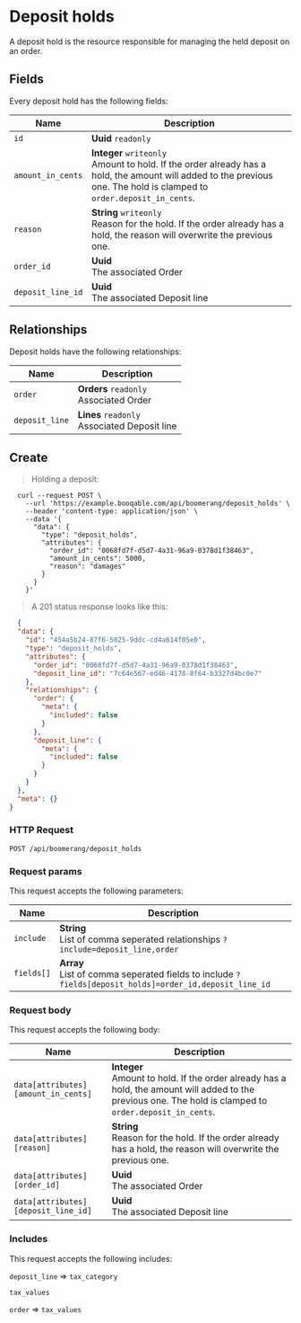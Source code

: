 # Deposit holds

A deposit hold is the resource responsible for managing the held deposit on an order.

## Fields
Every deposit hold has the following fields:

Name | Description
-- | --
`id` | **Uuid** `readonly`<br>
`amount_in_cents` | **Integer** `writeonly`<br>Amount to hold. If the order already has a hold, the amount will added to the previous one. The hold is clamped to `order.deposit_in_cents`. 
`reason` | **String** `writeonly`<br>Reason for the hold. If the order already has a hold, the reason will overwrite the previous one. 
`order_id` | **Uuid** <br>The associated Order
`deposit_line_id` | **Uuid** <br>The associated Deposit line


## Relationships
Deposit holds have the following relationships:

Name | Description
-- | --
`order` | **Orders** `readonly`<br>Associated Order
`deposit_line` | **Lines** `readonly`<br>Associated Deposit line


## Create



> Holding a deposit:

```shell
  curl --request POST \
    --url 'https://example.booqable.com/api/boomerang/deposit_holds' \
    --header 'content-type: application/json' \
    --data '{
      "data": {
        "type": "deposit_holds",
        "attributes": {
          "order_id": "0068fd7f-d5d7-4a31-96a9-0378d1f38463",
          "amount_in_cents": 5000,
          "reason": "damages"
        }
      }
    }'
```

> A 201 status response looks like this:

```json
  {
  "data": {
    "id": "454a5b24-87f6-5025-9ddc-cd4a614f05e0",
    "type": "deposit_holds",
    "attributes": {
      "order_id": "0068fd7f-d5d7-4a31-96a9-0378d1f38463",
      "deposit_line_id": "7c64e567-ed46-4178-8f64-b3327d4bc0e7"
    },
    "relationships": {
      "order": {
        "meta": {
          "included": false
        }
      },
      "deposit_line": {
        "meta": {
          "included": false
        }
      }
    }
  },
  "meta": {}
}
```

### HTTP Request

`POST /api/boomerang/deposit_holds`

### Request params

This request accepts the following parameters:

Name | Description
-- | --
`include` | **String** <br>List of comma seperated relationships `?include=deposit_line,order`
`fields[]` | **Array** <br>List of comma seperated fields to include `?fields[deposit_holds]=order_id,deposit_line_id`


### Request body

This request accepts the following body:

Name | Description
-- | --
`data[attributes][amount_in_cents]` | **Integer** <br>Amount to hold. If the order already has a hold, the amount will added to the previous one. The hold is clamped to `order.deposit_in_cents`. 
`data[attributes][reason]` | **String** <br>Reason for the hold. If the order already has a hold, the reason will overwrite the previous one. 
`data[attributes][order_id]` | **Uuid** <br>The associated Order
`data[attributes][deposit_line_id]` | **Uuid** <br>The associated Deposit line


### Includes

This request accepts the following includes:

`deposit_line` => 
`tax_category`


`tax_values`




`order` => 
`tax_values`







